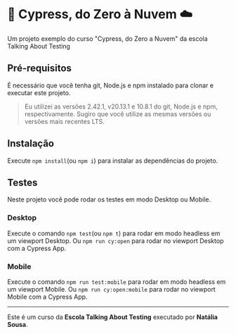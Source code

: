 # 🌲 Cypress, do Zero à Nuvem ☁️

Um projeto exemplo do curso "Cypress, do Zero a Nuvem" da escola Talking About Testing

## Pré-requisitos

É necessário que você tenha git, Node.js e npm instalado para clonar e executar este projeto.

> Eu utilizei as versões 2.42.1, v20.13.1 e 10.8.1 do git, Node.js e npm, respectivamente. Sugiro que você utilize as mesmas versões ou versões mais recentes LTS.

## Instalação

Execute `npm install`(ou `npm i`) para instalar as dependências do projeto.

## Testes

Neste projeto você pode rodar os testes em modo Desktop ou Mobile.

### Desktop

Execute o comando `npm test`(ou `npm t`) para rodar em modo headless em um viewport Desktop.
Ou `npm run cy:open` para rodar no viewport Desktop com a Cypress App.

### Mobile

Execute o comando `npm run test:mobile` para rodar em modo headless em um viewport Mobile.
Ou `npm run cy:open:mobile` para rodar no viewport Mobile com a Cypress App.
___

Este é um curso da **Escola Talking About Testing** executado por **Natália Sousa**.
